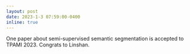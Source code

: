 ```yaml
---
layout: post
date: 2023-1-3 07:59:00-0400
inline: true
---
```


One paper about semi-supervised semantic segmentation is accepted to TPAMI 2023. Congrats to Linshan.